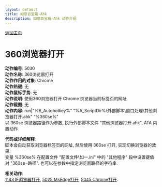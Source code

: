 ```yaml
---
layout: default
title: 如意百宝箱-Ahk
description: 如意百宝箱-Ahk 动作介绍
---
```

<link rel="stylesheet" href="../actions/css/atom-one-light.min.css">
<script src="../actions/js/highlight.min.js"></script>
<script>hljs.highlightAll();</script>

[返回主页](../index.md)

# [](#header-2) 360浏览器打开

**动作编号**: 5030  
**动作名称**: 360浏览器打开  
**动作作用的对象**: Chrome  
**动作热键**: 无  
**动作鼠标手势**: 无  
**动作说明**: 使用360浏览器打开 Chrome 浏览器当前标签页的网址  
**动作截图**: 无  
**动作内容**: run|"%B_Autohotkey%" "%A_ScriptDir%\外部脚本\窗口处理\其他浏览器打开.ahk" "%360se%"  
以 360se 浏览器路径作为参数, 执行外部脚本文件 "其他浏览器打开.ahk", ATA 内置动作  

**代码或详细解释**:  
脚本会自动获取浏览器标签页的网址, 然后使用 360se 打开, 实现切换浏览器的效果.  
变量 %360se% 在配置文件 "配置文件\如一.ini" 中的 "其他程序" 段中设置键值对 "360se=路径". 也可以在参数中指定浏览器路径的字符串.  

**相关动作**:  
[1143 IE浏览器打开](1143.md), [5025 MsEdge打开](5025.md), [5045 Chrome打开](5045.md).  
